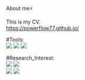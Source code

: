 About me⚡

This is my CV.  
https://powerflow77.github.io/  


#Tools:   
![](https://img.shields.io/badge/-Python-red)
![](https://img.shields.io/badge/-Pytorch-orange)
![](https://img.shields.io/badge/-MATLAB-yellow)


#Research_Interest:  
![](https://img.shields.io/badge/-Power_System-green)
![](https://img.shields.io/badge/-Power_System_Economics-blue)<br>
![](https://img.shields.io/badge/-Deep_Learning-navy)
![](https://img.shields.io/badge/-Reinforcement_Learning-purple)



<!--
**powerflow77/powerflow77** is a ✨ _special_ ✨ repository because its `README.md` (this file) appears on your GitHub profile.

Here are some ideas to get you started:

- 🔭 I’m currently working on ...
- 🌱 I’m currently learning ...
- 👯 I’m looking to collaborate on ...
- 🤔 I’m looking for help with ...
- 💬 Ask me about ...
- 📫 How to reach me: ...
- 😄 Pronouns: ...
- ⚡ Fun fact: ...
-->
